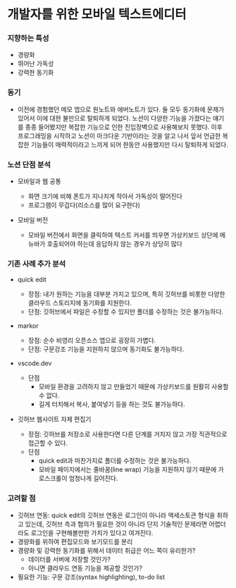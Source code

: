 # 개발자를 위한 모바일 텍스트에디터
### 지향하는 특성
- 경량화
- 뛰어난 가독성
- 강력한 동기화

### 동기
- 이전에 경험했던 메모 앱으로 원노트와 에버노트가 있다. 둘 모두 동기화에 문제가 있어서 이에 대한 불만으로 탈퇴하게 되었다. 노션이 다양한 기능을 가졌다는 얘기를 종종 들어봤지만 복잡한 기능으로 인한 진입장벽으로 사용해보지 못했다. 이후 프로그래밍을 시작하고 노션이 마크다운 기반이라는 것을 알고 나서 앞서 언급한 복잡한 기능들이 매력적이라고 느끼게 되어 한동안 사용했지만 다시 탈퇴하게 되었다.

### 노션 단점 분석
- 모바일과 웹 공통
  - 화면 크기에 비해 폰트가 지나치게 작아서 가독성이 떨어진다
  - 프로그램이 무겁다(리소스를 많이 요구한다)
    
- 모바일 버전
  - 모바일 버전에서 화면을 클릭하여 텍스트 커서를 띄우면 가상키보드 상단에 메뉴바가 호출되어야 하는데 응답하지 않는 경우가 상당히 많다

### 기존 사례 추가 분석
- quick edit
  - 장점: 내가 원하는 기능을 대부분 가지고 있으며, 특히 깃허브를 비롯한 다양한 클라우드 스토리지에 동기화를 지원한다. 
  - 단점: 깃허브에서 파일은 수정할 수 있지만 폴더를 수정하는 것은 불가능하다. 
    
- markor
  - 장점: 순수 비영리 오픈소스 앱으로 굉장히 가볍다. 
  - 단점: 구문강조 기능을 지원하지 않으며 동기화도 불가능하다. 

- vscode.dev 
  - 단점
    - 모바일 환경을 고려하지 않고 만들었기 때문에 가상키보드를 원활히 사용할 수 없다.
    - 길게 터치해서 복사, 붙여넣기 등을 하는 것도 불가능하다.

- 깃허브 웹사이트 자체 편집기
  - 장점: 깃허브를 저장소로 사용한다면 다른 단계를 거치지 않고 가장 직관적으로 접근할 수 있다. 
  - 단점
    - quick edit과 마찬가지로 폴더를 수정하는 것은 불가능하다.
    - 모바일 페이지에서는 줄바꿈(line wrap) 기능을 지원하지 않기 때문에 가로스크롤이 엄청나게 길어진다. 

### 고려할 점
- 깃허브 연동: quick edit의 깃허브 연동은 로그인이 아니라 액세스토큰 형식을 취하고 있는데, 깃허브 측과 협의가 필요한 것이 아니라 단지 기술적인 문제라면 어렵더라도 로그인을 구현해볼만한 가치가 있다고 여겨진다. 
- 경량화를 위하여 편집모드와 보기모드를 분리
- 경량화 및 강력한 동기화를 위해서 데이터 취급은 어느 쪽이 유리한가? 
  - 데이터를 서버에 저장할 것인가?
  - 아니면 클라우드 연동 기능을 제공할 것인가?
- 필요한 기능: 구문 강조(syntax highlighting), to-do list

